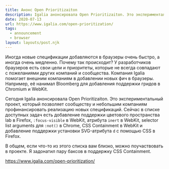 ```yaml
---
title: Анонс Open Prioritizaiton
description: Igalia анонсировала Open Prioritizaiton. Это экспериментальный проект, который позволяет сообществу и небольшим компаниям профинансировать реализацию новых спецификаций
date: 2020-07-13
url: https://www.igalia.com/open-prioritization/
tags:
  - announcement
  - browser
layout: layouts/post.njk
---
```

Иногда новые спецификации добавляются в браузеры очень быстро, а иногда очень медленно. Почему так происходит? У разработчиков браузеров есть свои цели и приоритеты, которые не всегда совпадают с пожеланиями других компаний и сообщества. Компания Igalia помогает внешним компаниям в добавлении новых фич в браузеры. Например, её нанимал Bloomberg для добавления поддержки гридов в Chromium и WebKit.

Сегодня Igalia анонсировала Open Prioritizaiton. Это экспериментальный проект, который позволяет сообществу и небольшим компаниям профинансировать реализацию новых спецификаций. Сейчас в списке доступных задач есть добавление поддержки цветового пространства lab в Firefox, `:focus-visible` в WebKit, атрибута `inert` в WebKit, selector list arguments для `:not()` в Chrome, CSS Containment в WebKit и добавление поддержки установки SVG-атрибута `d` с помощью CSS в Firefox.

В общем, если что-то из этого списка вам близко, можно поучаствовать в проекте. Я задонатил пару баксов в поддержку CSS Containment.

https://www.igalia.com/open-prioritization/

